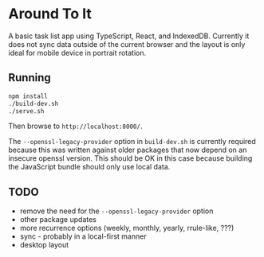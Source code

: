 # Around To It

A basic task list app using TypeScript, React, and IndexedDB.  Currently it does not sync data outside of the current browser and the layout is only ideal for mobile device in portrait rotation.

## Running

``` bash
npm install
./build-dev.sh
./serve.sh
```

Then browse to `http://localhost:8000/`.

The `--openssl-legacy-provider` option in `build-dev.sh` is currently required because this was written against older packages that now depend on an insecure openssl version.  This should be OK in this case because building the JavaScript bundle should only use local data.

## TODO
- remove the need for the `--openssl-legacy-provider` option
- other package updates
- more recurrence options (weekly, monthly, yearly, rrule-like, ???)
- sync - probably in a local-first manner
- desktop layout
